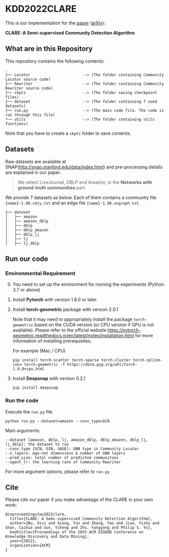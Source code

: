 # KDD2022CLARE


This is our implementation for the [paper](https://dl.acm.org/doi/10.1145/3534678.3539370) ([arXiv](https://arxiv.org/abs/2210.08274)):

**CLARE: A Semi-supervised Community Detection Algorithm**




## What are in this Repository

This repository contains the following contents:

```
.
├── Locator                       --> (The folder containing Community Locator source code)
├── Rewriter                      --> (The folder containing Community Rewriter source code)
├── ckpts                         --> (The folder saving checkpoint files)
├── dataset                       --> (The folder containing 7 used datasets)
├── run.py                        --> (The main code file. The code is run through this file)
└── utils                         --> (The folder containing utils functions)

```
Note that you have to create a `ckpts` folder to save contents.



## Datasets

Raw datasets are available at SNAP(http://snap.stanford.edu/data/index.html) and pre-processing details are explained in our paper.

> We select LiveJournal, DBLP and Amazon, in the **Networks with ground-truth communities** part.



We provide 7 datasets as below. Each of them contains a community file `{name}-1.90.cmty.txt` and an edge file `{name}-1.90.ungraph.txt`.

```
├── dataset
│   ├── amazon
│   ├── amazon_dblp
│   ├── dblp
│   ├── dblp_amazon
│   ├── dblp_lj
│   ├── lj
│   ├── lj_dblp
```





## Run our code

### Environmental Requirement

0. You need to set up the environment for running the experiments (Python 3.7 or above)

1. Install **Pytorch** with version 1.8.0 or later

2.  Install **torch-geometric** package with version 2.0.1

    Note that it may need to appropriately install the package `torch-geometric` based on the CUDA version (or CPU version if GPU is not available). Please refer to the official website https://pytorch-geometric.readthedocs.io/en/latest/notes/installation.html for more information of installing prerequisites.

    For example (Mac / CPU)

    ```
    pip install torch-scatter torch-sparse torch-cluster torch-spline-conv torch-geometric -f https://data.pyg.org/whl/torch-1.9.0+cpu.html
    ```

3. Install **Deepsnap** with version 0.2.1

   ```
   pip install deepsnap
   ```



### Run the code

Execute the `run.py` file

```
python run.py --dataset=amazon --conv_type=GCN 
```

Main arguments:

```
--dataset [amazon, dblp, lj, amazon_dblp, dblp_amazon, dblp_lj, lj_dblp]: the dataset to run
--conv_type [GCN, GIN, SAGE]: GNN type in Community Locator
--n_layers: ego-net dimensions & number of GNN layers
--pred_size: total number of predicted communities
--agent_lr: the learning rate of Community Rewriter
```

  For more argument options, please refer to `run.py`
  
  
  
  
  
## Cite
Please cite our paper if you make advantage of the CLARE in your own work:

```
@inproceedings{wu2022clare,
  title={CLARE: A Semi-supervised Community Detection Algorithm},
  author={Wu, Xixi and Xiong, Yun and Zhang, Yao and Jiao, Yizhu and Shan, Caihua and Sun, Yiheng and Zhu, Yangyong and Philip S. Yu},
  booktitle={Proceedings of the 28th ACM SIGKDD Conference on Knowledge Discovery and Data Mining},
  year={2022},
  organization={ACM}
}
```
